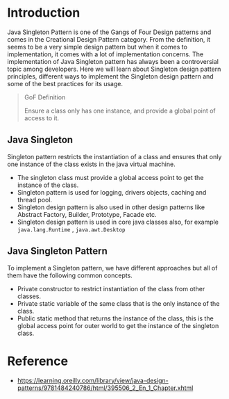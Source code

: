 


#   Introduction
Java Singleton Pattern is one of the Gangs of Four Design patterns and comes in the Creational Design Pattern category. From the definition, it seems to be a very simple design pattern but when it comes to implementation, it comes with a lot of implementation concerns. The implementation of Java Singleton pattern has always been a controversial topic among developers. Here we will learn about Singleton design pattern principles, different ways to implement the Singleton design pattern and some of the best practices for its usage.

<!-- ``` -->

> GoF Definition
>
> Ensure a class only has one instance, and provide a global point of access to it.

<!-- ``` -->

##  Java Singleton
Singleton pattern restricts the instantiation of a class and ensures that only one instance of the class exists in the java virtual machine.

-   The singleton class must provide a global access point to get the instance of the class.
-   Singleton pattern is used for logging, drivers objects, caching and thread pool.
-   Singleton design pattern is also used in other design patterns like Abstract Factory, Builder, Prototype, Facade etc.
-   Singleton design pattern is used in core java classes also, for example `java.lang.Runtime` , `java.awt.Desktop`

##  Java Singleton Pattern
To implement a Singleton pattern, we have different approaches but all of them have the following common concepts.

-   Private constructor to restrict instantiation of the class from other classes.
-   Private static variable of the same class that is the only instance of the class.
-   Public static method that returns the instance of the class, this is the global access point for outer world to get the instance of the singleton class.




#   Reference 
-   https://learning.oreilly.com/library/view/java-design-patterns/9781484240786/html/395506_2_En_1_Chapter.xhtml

